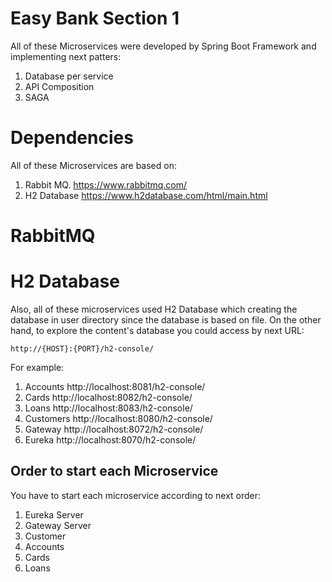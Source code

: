 # Easy Bank Section 1

All of these Microservices were developed by Spring Boot Framework and implementing next patters:

1. Database per service
2. API Composition
3. SAGA 

# Dependencies

All of these Microservices are based on:

1. Rabbit MQ.
   https://www.rabbitmq.com/
2. H2 Database
   https://www.h2database.com/html/main.html

# RabbitMQ

# H2 Database
Also, all of these microservices used H2 Database which creating the database in user directory since the database
is based on file. On the other hand, to explore the content's database you could access by next URL:

    http://{HOST}:{PORT}/h2-console/

For example:

1. Accounts
    http://localhost:8081/h2-console/
2. Cards
    http://localhost:8082/h2-console/
3. Loans
    http://localhost:8083/h2-console/
4. Customers
    http://localhost:8080/h2-console/
5. Gateway
    http://localhost:8072/h2-console/
6. Eureka
    http://localhost:8070/h2-console/ 


## Order to start each Microservice
You have to start each microservice according to next order:

1. Eureka Server
2. Gateway Server
3. Customer
4. Accounts
5. Cards
6. Loans
